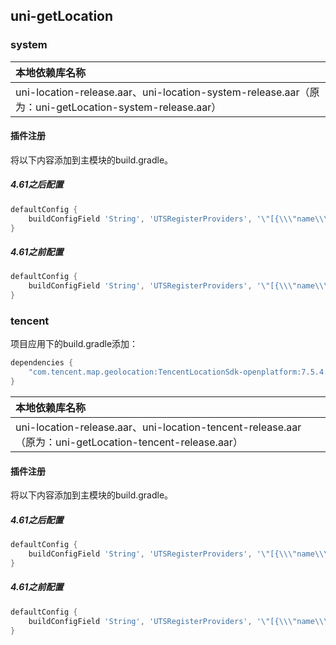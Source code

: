 ## uni-getLocation

### system 

|本地依赖库名称																							|
|:--																									|
|uni-location-release.aar、uni-location-system-release.aar（原为：uni-getLocation-system-release.aar）	|

#### 插件注册

将以下内容添加到主模块的build.gradle。

##### 4.61之后配置

```groovy
defaultConfig {
    buildConfigField 'String', 'UTSRegisterProviders', '\"[{\\\"name\\\":\\\"system\\\",\\\"service\\\":\\\"location\\\",\\\"class\\\":\\\"uts.sdk.modules.DCloudUniLocationSystem.UniLocationSystemProviderImpl\\\"}]\"'
}
```

##### 4.61之前配置

```groovy
defaultConfig {
    buildConfigField 'String', 'UTSRegisterProviders', '\"[{\\\"name\\\":\\\"system\\\",\\\"service\\\":\\\"location\\\",\\\"class\\\":\\\"uts.sdk.modules.DCloudUniGetLocationSystem.UniLocationSystemProviderImpl\\\"}]\"'
}
```

### tencent

项目应用下的build.gradle添加：

```groovy
dependencies {
    "com.tencent.map.geolocation:TencentLocationSdk-openplatform:7.5.4.8"
}
```

|本地依赖库名称						|
|:--								|
|uni-location-release.aar、uni-location-tencent-release.aar（原为：uni-getLocation-tencent-release.aar）|

#### 插件注册

将以下内容添加到主模块的build.gradle。

##### 4.61之后配置

```groovy
defaultConfig {
    buildConfigField 'String', 'UTSRegisterProviders', '\"[{\\\"name\\\":\\\"tencent\\\",\\\"service\\\":\\\"location\\\",\\\"class\\\":\\\"uts.sdk.modules.DCloudUniLocationTencent.UniLocationTencentProviderImpl\\\"}]\"'
}
```

##### 4.61之前配置

```groovy
defaultConfig {
    buildConfigField 'String', 'UTSRegisterProviders', '\"[{\\\"name\\\":\\\"tencent\\\",\\\"service\\\":\\\"location\\\",\\\"class\\\":\\\"uts.sdk.modules.DCloudUniGetLocationTencent.UniLocationTencentProviderImpl\\\"}]\"'
}
```
